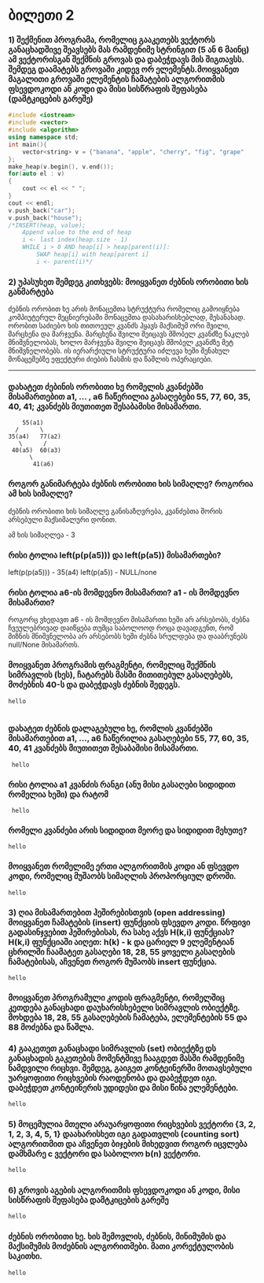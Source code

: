# ბილეთი 2
### 1) შექმენით პროგრამა, რომელიც გააკეთებს ვექტორს განაცხადშივე შეავსებს მას რამდენიმე სტრინგით (5 ან 6 მაინც) ამ ვექტორისგან შექმნის გროვას და დაბეჭდავს მის შიგთავსს. შემდეგ დაამატებს გროვაში კიდევ ორ ელემენტს.მოიყვანეთ მაგალითი გროვაში ელემენტის ჩამატების ალგორითმის ფსევდოკოდი ან კოდი და მისი სისწრაფის შეფასება (დამტკიცების გარეშე)
```cpp
#include <iostream>
#include <vector>
#include <algorithm>
using namespace std;
int main(){
    vector<string> v = {"banana", "apple", "cherry", "fig", "grape"
};
make_heap(v.begin(), v.end());
for(auto el : v)
{
    cout << el << " ";
}
cout << endl;
v.push_back("car");
v.push_back("house");
/*INSERT(heap, value);
    Append value to the end of heap
    i <- last index(heap.size - 1)
    WHILE i > 0 AND heap[i] > heap[parent(i)]:
        SWAP heap[i] with heap[parent i]
        i <- parent(i)*/
```
### 2) უპასუხეთ შემდეგ კითხვებს: მოიყვანეთ ძებნის ორობითი ხის განმარტება
ძებნის ორობით ხე არის მონაცემთა სტრუქტურა რომელიც გამოიყნება კომპიუტერულ მეცნიერებაში მონაცემთა დასახარისხებლად, შესანახად. ორობით საძიებო ხის თითოეულ კვანძს ჰყავს მაქსიმუმ ორი შვილი, მარცხენა და მარჯვენა. მარცხენა შვილი შეიცავს მშობელ კვანძზე ნაკლებ მნიშვნელობას, ხოლო მარჯვენა შვილი შეიცავს მშობელ კვანძზე მეტ მნიშვნელობებს. ის იერარქიული სტრუქტურა იძლევა ხეში შენახულ მონაცემებზე ეფექტური ძიების ჩასმის და წაშლის ოპერაციები.
___
### დახატეთ ძებინის ორობითი ხე რომელის კვანძებში მისამართებით a1, ... , a6 ჩაწერილია გასაღებები 55, 77, 60, 35, 40, 41; კვანძებს მიუთითეთ შესაბამისი მისამართი.
```
    55(a1)
  /      \
35(a4)   77(a2)
   \      /    
 40(a5)  60(a3)
      \
       41(a6)
```
### როგორ განიმარტება ძებნის ორობითი ხის სიმაღლე? როგორია ამ ხის სიმაღლე? 
ძებნის ორობითი ხის სიმაღლე განისაზღვრება, კვანძებთა შორის არსებული მაქსიმალური დონით.

ამ ხის სიმაღლეა - 3


### რისი ტოლია left(p(p(a5))) და left(p(a5)) მისამართები?
left(p(p(a5))) - 35(a4)
left(p(a5)) - NULL/none

### რისი ტოლია a6-ის მომდევნო მისამართი? a1 - ის მომდევნო მისამართი?
როგორც ვხედავთ a6 - ის მომდევნო მისამართი ხეში არ არსებობს, ძებნა ჩვეულებრივად დაიწყება თუმცა საბოლოოდ როცა დავადგენთ, რომ მიზნის მნიშვნელობა არ არსებობს ხეში ძებნა სრულდება და დააბრუნებს null/None მისამართს.

### მოიყვანეთ პროგრამის ფრაგმენტი, რომელიც შექმნის სიმრავლის (ხეს), ჩატარებს მასში მითითებულ გასაღებებს, მოძებნის 40-ს და დაბეჭდავს ძებნის შედეგს.
```cpp
hello
   
```
### დახატეთ ძებნის დალაგებული ხე, რომლის კვანძებში მისამართებით a1, ..., a6 ჩაწერილია გასაღებები 55, 77, 60, 35, 40, 41 კვანძებს მიუთითეთ შესაბამისი მისამართი. 
```
 hello
```
### რისი ტოლია a1 კვანძის რანგი (ანუ მისი გასაღები სიდიდით რომელია ხეში) და რატომ
```
 hello
```
### რომელი კვანძები არის სიდიდით მეორე და სიდიდით მეხუთე?
```
hello
```
### მოიყვანეთ რომელიმე ერთი ალგორითმის კოდი ან ფსევდო კოდი, რომელიც მუშაობს სიმაღლის პროპორციულ დროში.
```
hello
```
### 3) ღია მისამართებით ჰეშირებისთვის (open addressing) მოიყვანეთ ჩამატების (insert) ფუნქციის ფსევდო კოდი. წრფივი გადასინჯვებით ჰეშირებისას, რა სახე აქვს H(k,i) ფუნქციას? H(k,i) ფუნქციაში აიღეთ: h(k) - k და ცარიელ 9 ელემენტიან ცხრილში ჩაამატეთ გასაღები 18, 28, 55 ყოველი გასაღების ჩამატებისას, აჩვენეთ როგორ მუშაობს insert ფუნქცია.
```
hello
```
### მოიყვანეთ პროგრამული კოდის ფრაგმენტი, რომელშიც კეთდება განაცხადი დაუხარისხებელი სიმრავლის ობიექტზე. მოხდება 18, 28, 55 გასაღებების ჩამატება, ელემენტების 55 და 88 მოძებნა და წაშლა.

### 4) გააკეთეთ განაცხადი სიმრავლის (set) ობიექტზე დს განაცხადის გაკეთების მომენტშივე ჩააგდეთ მასში რამდენიმე ნამდვილი რიცხვი. შემდეგ, გაიგეთ კონტეინერში მოთავსებული უარყოფითი რიცხვების რაოდენობა და დაბეჭდეთ იგი. დაბეჭდეთ კონტეინერის უდიდესი და მისი წინა ელემენტები.
```cpp
hello
```
### 5) მოცემულია მთელი არაუარყოფითი რიცხვების ვექტორი {3, 2, 1, 2, 3, 4, 5, 1} დაახარისხეთ იგი გადათვლის (counting sort) ალგორითმით და აჩვენეთ ბიჯების მიხედვით როგორ იცვლება დამხმარე c ვექტორი და საბოლოო b(n) ვექტორი.
```cpp
hello
```
### 6) გროვის აგების ალგორითმის ფსევდოკოდი ან კოდი, მისი სისწრაფის შეფასება დამტკიცების გარეშე
```cpp
hello
```
### ძებნის ორობითი ხე. ხის შემოვლის, ძებნის, მინიმუმის და მაქსიმუმის მოძებნის ალგორითმები. მათი კორექტულობის საკითხი.
```cpp
hello
```

